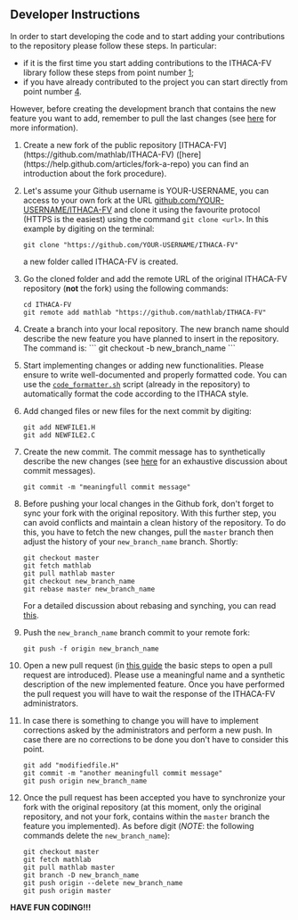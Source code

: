 ## Developer Instructions

In order to start developing the code and to start adding your contributions to
the repository please follow these steps. In particular:
* if it is the first time you start adding contributions to the ITHACA-FV library
follow these steps from point number [1](#1);
* if you have already contributed to the project you can start directly from point number [4](#4).

However, before creating the development branch that contains the new feature
you want to add, remember to pull the last changes (see [here](https://help.github.com/articles/syncing-a-fork/) for more information).

1. <div id="1">Create a new fork of the public repository
   [ITHACA-FV](https://github.com/mathlab/ITHACA-FV)
   ([here](https://help.github.com/articles/fork-a-repo) you can find an
    introduction about the fork procedure). 

2. Let's assume your Github username is YOUR-USERNAME, you can access to your
   own fork at the URL
   [github.com/YOUR-USERNAME/ITHACA-FV](https://github.com/YOUR-USERNAME/ITHACA-FV)
   and clone it using the favourite protocol (HTTPS is the easiest) using the
   command `git clone <url>`. In this example by digiting on the terminal:
   ```
   git clone "https://github.com/YOUR-USERNAME/ITHACA-FV"
   ```
   a new folder called ITHACA-FV is created.

3. Go the cloned folder and add the remote URL of the original ITHACA-FV
   repository (**not** the fork) using the following commands:
   ```
   cd ITHACA-FV
   git remote add mathlab "https://github.com/mathlab/ITHACA-FV"
   ```

4. <div id="4">Create a branch into your local repository. The new branch name
   should describe the new feature you have planned to insert in the
   repository. The command is:
   ```
   git checkout -b new_branch_name
   ```

5. Start implementing changes or adding new functionalities. Please ensure to
   write well-documented and properly formatted code. You can use the
   [`code_formatter.sh`](https://github.com/mathLab/ITHACA-FV/blob/master/code_formatter.sh)
   script (already in the repository) to automatically format the code
   according to the ITHACA style.

6. Add changed files or new files for the next commit by digiting:
   ```
   git add NEWFILE1.H
   git add NEWFILE2.C
   ```

7. Create the new commit. The commit message has to synthetically describe the
   new changes (see [here](https://chris.beams.io/posts/git-commit/) for an
   exhaustive discussion about commit messages).
   ```
   git commit -m "meaningfull commit message"
   ```

8. Before pushing your local changes in the Github fork, don't forget to sync
   your fork with the original repository. With this further step, you can
   avoid conflicts and maintain a clean history of the repository. To do this,
   you have to fetch the new changes, pull the `master` branch then adjust the
   history of your `new_branch_name` branch. Shortly:
   ```
   git checkout master
   git fetch mathlab
   git pull mathlab master
   git checkout new_branch_name
   git rebase master new_branch_name
   ```
   For a detailed discussion about rebasing and synching, you can read
   [this](https://help.github.com/articles/syncing-a-fork/).

9. Push the `new_branch_name` branch commit to your remote fork:
   ```
   git push -f origin new_branch_name
   ```

10. Open a new pull request (in [this guide](https://help.github.com/articles/creating-a-pull-request/)
    the basic steps to open a pull request are introduced). Please use a
    meaningful name and a synthetic description of the new implemented feature.
    Once you have performed the pull request you will have to wait the response
    of the ITHACA-FV administrators. 

11. In case there is something to change you will have to implement corrections
    asked by the administrators and perform a new push. In case there are no
    corrections to be done you don't have to consider this point.
    ```
    git add "modifiedfile.H"
    git commit -m "another meaningfull commit message"
    git push origin new_branch_name
    ```

12. Once the pull request has been accepted you have to synchronize your fork
    with the original repository (at this moment, only the original repository, 
    and not your fork, contains within the `master` branch the feature you
    implemented).
    As before digit (*NOTE*: the following commands delete the `new_branch_name`):
    ```
    git checkout master
    git fetch mathlab
    git pull mathlab master
    git branch -D new_branch_name
    git push origin --delete new_branch_name
    git push origin master
    ```

**HAVE FUN CODING!!!**

